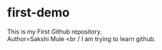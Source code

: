 # first-demo
This is my First Github repository. 
<br />
Author=Sakshi Mule
<br /
I am trying to learn github.
